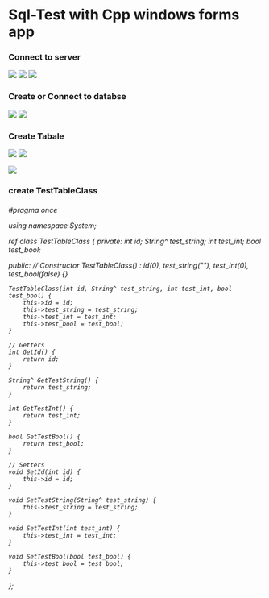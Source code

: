 <h1>Sql-Test with Cpp windows forms app</h1>

<h3>Connect to server</h3>
<img src="https://github.com/samandarmaxsutov/SQL-TEST-with-C-forms-app/assets/101328871/6d370f68-0699-4d8f-b092-884c638fbe0d"></img>
<img src="https://github.com/samandarmaxsutov/SQL-TEST-with-C-forms-app/assets/101328871/a795a225-1eec-4943-9111-b67d74c02dbf"></img>
<img src="https://github.com/samandarmaxsutov/SQL-TEST-with-C-forms-app/assets/101328871/9ad5e8f8-a404-4bed-970c-e5153b21e06f"></img>

<h3>Create or Connect to databse</h3>
<img src="https://github.com/samandarmaxsutov/SQL-TEST-with-C-forms-app/assets/101328871/7ad16cb2-8de1-4c32-90dc-b45d7a5d5623"></img>
<img src="https://github.com/samandarmaxsutov/SQL-TEST-with-C-forms-app/assets/101328871/4cf6fb0f-6163-4c11-b2b6-faf1860466c4"></img>

<h3>Create Tabale</h3>
<img src="https://github.com/samandarmaxsutov/SQL-TEST-with-C-forms-app/assets/101328871/0f91ade7-27f8-4eed-852b-fcb6119c98cd"></img>
<img src="https://github.com/samandarmaxsutov/SQL-TEST-with-C-forms-app/assets/101328871/49fc2e0e-157d-4ca7-b4f6-168bdd134d35"></img>

<img src="https://github.com/samandarmaxsutov/SQL-TEST-with-C-forms-app/assets/101328871/20b679fb-7f40-4d61-a159-a5b6de7a1389"></img>

<h3>create TestTableClass</h3>
<h6>#pragma once

using namespace System;

ref class TestTableClass
{
private:
    int id;
    String^ test_string;
    int test_int;
    bool test_bool;

public:
    // Constructor
    TestTableClass() : id(0), test_string(""), test_int(0), test_bool(false) {}

    TestTableClass(int id, String^ test_string, int test_int, bool test_bool) {
        this->id = id;
        this->test_string = test_string;
        this->test_int = test_int;
        this->test_bool = test_bool;
    }

    // Getters
    int GetId() {
        return id;
    }

    String^ GetTestString() {
        return test_string;
    }

    int GetTestInt() {
        return test_int;
    }

    bool GetTestBool() {
        return test_bool;
    }

    // Setters
    void SetId(int id) {
        this->id = id;
    }

    void SetTestString(String^ test_string) {
        this->test_string = test_string;
    }

    void SetTestInt(int test_int) {
        this->test_int = test_int;
    }

    void SetTestBool(bool test_bool) {
        this->test_bool = test_bool;
    }
};
</h6>


